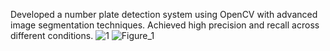 Developed a number plate detection system using OpenCV with advanced image segmentation techniques. Achieved high precision and recall across different conditions.
![1](https://github.com/user-attachments/assets/cafc7b38-caa1-46b5-a809-4f397cd29457)
![Figure_1](https://github.com/user-attachments/assets/0390d988-3160-4887-9ae4-f7c41fbcae51)
